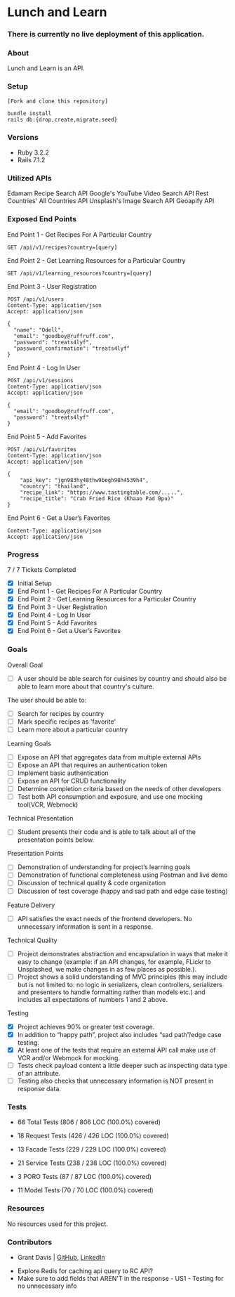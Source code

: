 # Lunch and Learn

### There is currently no live deployment of this application.

### About

Lunch and Learn is an API.

### Setup

```
[Fork and clone this repository]

bundle install
rails db:{drop,create,migrate,seed}
```

### Versions

- Ruby 3.2.2
- Rails 7.1.2

### Utilized APIs

Edamam Recipe Search API
Google's YouTube Video Search API
Rest Countries' All Countries API
Unsplash's Image Search API
Geoapify API

### Exposed End Points

End Point 1 - Get Recipes For A Particular Country

`GET /api/v1/recipes?country=[query]`

End Point 2 - Get Learning Resources for a Particular Country

`GET /api/v1/learning_resources?country=[query]`

End Point 3 - User Registration

```
POST /api/v1/users
Content-Type: application/json
Accept: application/json

{
  "name": "Odell",
  "email": "goodboy@ruffruff.com",
  "password": "treats4lyf",
  "password_confirmation": "treats4lyf"
}
```

End Point 4 - Log In User

```
POST /api/v1/sessions
Content-Type: application/json
Accept: application/json

{
  "email": "goodboy@ruffruff.com",
  "password": "treats4lyf"
}
```

End Point 5 - Add Favorites

```
POST /api/v1/favorites
Content-Type: application/json
Accept: application/json

{
    "api_key": "jgn983hy48thw9begh98h4539h4",
    "country": "thailand",
    "recipe_link": "https://www.tastingtable.com/.....",
    "recipe_title": "Crab Fried Rice (Khaao Pad Bpu)"
}
```

End Point 6 - Get a User’s Favorites

```GET /api/v1/favorites?api_key=[valid api key]
Content-Type: application/json
Accept: application/json
```

### Progress

7 / 7 Tickets Completed

- [x] Initial Setup
- [x] End Point 1 - Get Recipes For A Particular Country
- [x] End Point 2 - Get Learning Resources for a Particular Country
- [x] End Point 3 - User Registration
- [x] End Point 4 - Log In User
- [x] End Point 5 - Add Favorites
- [x] End Point 6 - Get a User’s Favorites

### Goals

Overall Goal

- [ ] A user should be able search for cuisines by country and should also be able to learn more about that country's culture.

The user should be able to:

- [ ] Search for recipes by country
- [ ] Mark specific recipes as 'favorite'
- [ ] Learn more about a particular country

Learning Goals

- [ ] Expose an API that aggregates data from multiple external APIs
- [ ] Expose an API that requires an authentication token
- [ ] Implement basic authentication
- [ ] Expose an API for CRUD functionality
- [ ] Determine completion criteria based on the needs of other developers
- [ ] Test both API consumption and exposure, and use one mocking tool(VCR, Webmock)

Technical Presentation

- [ ] Student presents their code and is able to talk about all of the presentation points below.

Presentation Points

- [ ] Demonstration of understanding for project’s learning goals
- [ ] Demonstration of functional completeness using Postman and live demo
- [ ] Discussion of technical quality & code organization
- [ ] Discussion of test coverage (happy and sad path and edge case testing)

Feature Delivery

- [ ] API satisfies the exact needs of the frontend developers. No unnecessary information is sent in a response.

Technical Quality

- [ ] Project demonstrates abstraction and encapsulation in ways that make it easy to change (example: if an API changes, for example, FLickr to Unsplashed, we make changes in as few places as possible.).
- [ ] Project shows a solid understanding of MVC principles (this may include but is not limited to: no logic in serializers, clean controllers, serializers and presenters to handle formatting rather than models etc.) and includes all expectations of numbers 1 and 2 above.

Testing

- [x] Project achieves 90% or greater test coverage.
- [x] In addition to “happy path”, project also includes “sad path”/edge case testing.
- [x] At least one of the tests that require an external API call make use of VCR and/or Webmock for mocking.
- [ ] Tests check payload content a little deeper such as inspecting data type of an attribute.
- [ ] Testing also checks that unnecessary information is NOT present in response data.

### Tests

* 66 Total Tests (806 / 806 LOC (100.0%) covered)

* 18 Request Tests (426 / 426 LOC (100.0%) covered)
* 13 Facade Tests (229 / 229 LOC (100.0%) covered)
* 21 Service Tests (238 / 238 LOC (100.0%) covered)
* 3 PORO Tests (87 / 87 LOC (100.0%) covered)
* 11 Model Tests (70 / 70 LOC (100.0%) covered)

### Resources

No resources used for this project.

### Contributors

* Grant Davis | [GitHub](https://github.com/grantdavis303), [LinkedIn](https://www.linkedin.com/in/grantdavis303/)

- Explore Redis for caching api query to RC API?
- Make sure to add fields that AREN'T in the response - US1 - Testing for no unnecessary info
